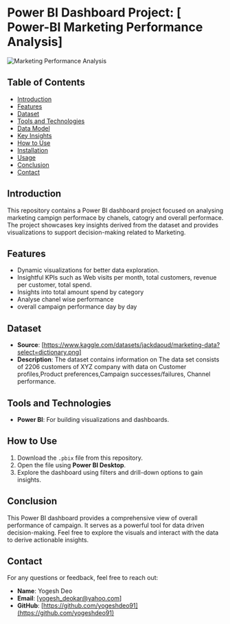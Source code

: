 # Power BI Dashboard Project: [ Power-BI Marketing Performance Analysis]

![Marketing Performance Analysis](https://github.com/user-attachments/assets/56156e7d-bcf1-47e2-a36b-6474bff8477e)


## Table of Contents
- [Introduction](#introduction)
- [Features](#features)
- [Dataset](#dataset)
- [Tools and Technologies](#tools-and-technologies)
- [Data Model](#data-model)
- [Key Insights](#key-insights)
- [How to Use](#how-to-use)
- [Installation](#installation)
- [Usage](#usage)
- [Conclusion](#conclusion)
- [Contact](#contact)

## Introduction
This repository contains a Power BI dashboard project focused on analysing marketing campign performace by chanels, catogry and overall performace. The project showcases key insights derived from the dataset and provides visualizations to support decision-making related to Marketing.

## Features

- Dynamic visualizations for better data exploration.
- Insightful KPIs such as Web visits per month, total customers, revenue per customer, total spend. 
- Insights into total amount spend by category
- Analyse chanel wise performance
- overall campaign performance day by day

## Dataset
- **Source**: [https://www.kaggle.com/datasets/jackdaoud/marketing-data?select=dictionary.png]
- **Description**: The dataset contains information on The data set consists of 2206 customers of XYZ company with data on
Customer profiles,Product preferences,Campaign successes/failures, Channel performance.


## Tools and Technologies
- **Power BI**: For building visualizations and dashboards.

## How to Use
1. Download the `.pbix` file from this repository.
2. Open the file using **Power BI Desktop**.
3. Explore the dashboard using filters and drill-down options to gain insights.

## Conclusion
This Power BI dashboard provides a comprehensive view of overall performance of campaign. It serves as a powerful tool for data driven decision-making. Feel free to explore the visuals and interact with the data to derive actionable insights.

## Contact
For any questions or feedback, feel free to reach out:
- **Name**: Yogesh Deo
- **Email**: [yogesh_deokar@yahoo.com]
- **GitHub**: [https://github.com/yogeshdeo91](https://github.com/yogeshdeo91)
